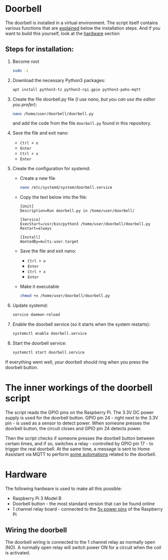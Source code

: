 # Doorbell

The doorbell is installed in a virtual environment. The script itself contains various functions that are [explained](#the-inner-workings-of-the-doorbell-script) below the installation steps. And if you want to build this yourself, look at the [hardware](#hardware) section

## Steps for installation:


1. Become root

	````bash
	sudo -i
	````

2. Download the necessary Python3 packages:

	````bash
	apt install python3-tz python3-rpi.gpio python3-paho-mqtt
	````

3. Create the file doorbell.py file (_I use nano, but you can use the editor you prefer_):

	````bash
	nano /home/user/doorbell/doorbell.py
	````
 
	and add the code from the file ````doorbell.py```` found in this repository.

4. Save the file and exit nano:

	- ````Ctrl + o````
	- ````Enter````
	- ````Ctrl + x````
	- ````Enter````

5. Create the configuration for systemd:

	* Create a new file

		````bash
		nano /etc/systemd/system/doorbell.service
		````

	* Copy the text below into the file:

		````
  		[Unit]
  		Description=Run doorbell.py in /home/user/doorbell/

		[Service]
		ExecStart=/usr/bin/python3 /home/user/doorbell/doorbell.py
		Restart=always

		[Install]
		WantedBy=multi-user.target
		````

	* Save the file and exit nano:

		- ````Ctrl + o````
		- ````Enter````
		- ````Ctrl + x````
		- ````Enter````

	* Make it executable

		````bash
		chmod +x /home/user/doorbell/doorbell.py
		````

6. Update systemd:

	````bash
	service daemon-reload
	````

7. Enable the doorbell service (so it starts when the system restarts):

	````bash
	systemctl enable doorbell.service
	````

8. Start the doorbell service:

	````bash
	systemctl start doorbell.service
	````

If everything went well, your doorbell should ring when you press the doorbell button.

# The inner workings of the doorbell script

The script reads the GPIO pins on the Raspberry Pi. The 3.3V DC power supply is used for the doorbell button. GPIO pin 24 - right next to the 3.3V pin - is used as a sensor to detect power. When someone presses the doorbell button, the circuit closes and GPIO pin 24 detects power.

Then the script checks if someone presses the doorbell button between certain times, and if so, switches a relay - controlled by GPIO pin 17 - to trigger the real doorbell. At the same time, a message is sent to Home Assistant via MQTT to perform [some automations](https://github.com/mvandek/home-assistant-config/blob/master/automations/deurbel.yaml) related to the doorbell.

# Hardware

The following hardware is used to make all this possible:

* Raspberry Pi 3 Model B
* Doorbell button - the most standard version that can be found online
* 1 channel relay board - connected to the [5v power pins](https://pinout.xyz/pinout/pin2_5v_power) of the Raspberry Pi

## Wiring the doorbell

The doorbell wiring is connected to the 1 channel relay as normally open (NO). A normally open relay will switch power ON for a circuit when the coil is activated.
